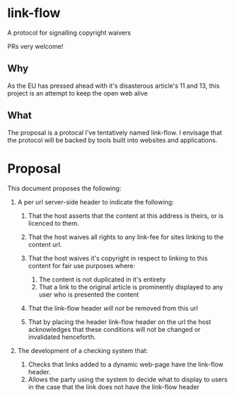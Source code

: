 # link-flow
A protocol for signalling copyright waivers

PRs very welcome!

## Why
As the EU has pressed ahead with it's disasterous article's 11 and 13, this project is an attempt to keep the open web alive

## What
The proposal is a protocal I've tentatively named link-flow. I envisage that the protocol will be backed by tools built into websites and applications.

# Proposal

This document proposes the following:

1. A per url server-side header to indicate the following:

    1. That the host asserts that the content at this address is theirs, or is licenced to them.
    2. That the host waives all rights to any link-fee for sites linking to the content url.
    3. That the host waives it's copyright in respect to linking to this content for fair use purposes where:
  
        1. The content is not duplicated in it's entirety
        2. That a link to the original article is prominently displayed to any user who is presented the content
    4. That the link-flow header _will not_ be removed from this url
    5. That by placing the header link-flow header on the url the host acknowledges that these conditions will not be changed or invalidated henceforth.
    
2. The development of a checking system that:
    1. Checks that links added to a dynamic web-page have the link-flow header.
    2. Allows the party using the system to decide what to display to users in the case that the link does not have the link-flow header

